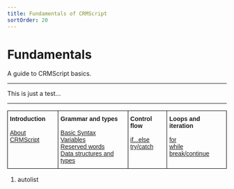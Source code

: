 ```yaml
---
title: Fundamentals of CRMScript
sortOrder: 20
---
```


# Fundamentals

A guide to CRMScript basics.

---

This is just a test...

---

<table style="border-collapse:collapse;border-spacing:0;">
<thead>
  <tr>
    <th style="border-color:black;border-style:solid;border-width:1px;font-family:Arial, sans-serif;font-size:14px;
  font-weight:normal;overflow:hidden;padding:10px 5px;word-break:normal;text-align:left;vertical-align:top"><span style="font-weight:bold;">Introduction</span><br><br><a href="syntax.md">About CRMScript</a><br></th>
    <th style="border-color:black;border-style:solid;border-width:1px;font-family:Arial, sans-serif;font-size:14px;
  font-weight:normal;overflow:hidden;padding:10px 5px;word-break:normal;text-align:left;vertical-align:top"><span style="font-weight:bold;">Grammar and types</span><br><br><a href="syntax.md">Basic Syntax</a><br><a href="variables.md">Variables</a><br><a href="reserved.md">Reserved words</a><br><a href="structs.md">Data structures and types</a></th>
    <th style="border-color:black;border-style:solid;border-width:1px;font-family:Arial, sans-serif;font-size:14px;
  font-weight:normal;overflow:hidden;padding:10px 5px;word-break:normal;text-align:left;vertical-align:top"><span style="font-weight:bold;">Control flow</span><br><br><a href="conditions.md">if...else</a><br><a href="try-catch.md">try/catch<br></th>
    <th style="border-color:black;border-style:solid;border-width:1px;font-family:Arial, sans-serif;font-size:14px;
  font-weight:normal;overflow:hidden;padding:10px 5px;word-break:normal;text-align:left;vertical-align:top"><span style="font-weight:bold;">Loops and iteration</span><br><br><a href="for-loops.md">for</a><br><a href="while-loops.md">while</a><br><a href="loop-control.md">break/continue</a></th>
  </tr>
</thead>
</table>

1. autolist
